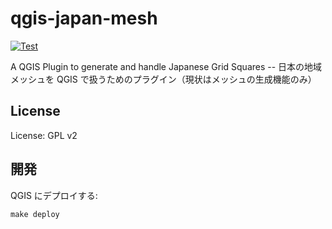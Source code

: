 # qgis-japan-mesh

[![Test](https://github.com/MIERUNE/qgis-japan-mesh/actions/workflows/test.yml/badge.svg)](https://github.com/MIERUNE/qgis-japan-mesh/actions/workflows/test.yml)

A QGIS Plugin to generate and handle Japanese Grid Squares -- 日本の地域メッシュを QGIS で扱うためのプラグイン（現状はメッシュの生成機能のみ）

## License

License: GPL v2

## 開発

QGIS にデプロイする:

```console
make deploy
```
